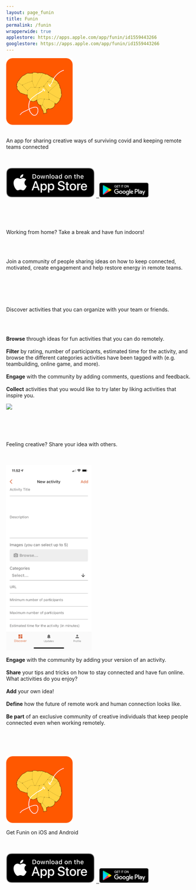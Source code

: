 ```yaml
---
layout: page_funin
title: Funin 
permalink: /funin
wrapperwide: true
applestore: https://apps.apple.com/app/funin/id1559443266
googlestore: https://apps.apple.com/app/funin/id1559443266
---
```


<div class="container container-funin-type1">
  <img src="/assets/funin_logo.png" style="height:180px;">
  <br/><br/>
  <p class="funin-heading">An app for sharing creative ways of surviving covid and keeping remote teams connected</p>
  <br/><br/>
  <a href="{{page.applestore}}"><img src="/assets/funin_download_apple.svg"></a> <a href="{{page.googlestore}}">&nbsp;&nbsp;<img src="/assets/funin_download_google.png" style="height:40px;"></a>
  <br/><br/><br/>
</div>

<div class="container container-funin-type2">
  <br/><br/>
  <p class="funin-heading">Working from home? Take a break and have fun indoors!</p>
  <br/><br/>
  <p class="funin-description">Join a community of people sharing ideas on how to keep connected, motivated, create engagement and help restore energy in remote teams.</p>
  <br/><br/>
</div>

<div class="container container-funin-type1">
  <br/><br/>
  <p class="funin-heading">Discover activities that you can organize with your team or friends.</p>
  <br/><br/>
  <div class="funin-col-wrapper">
      <div class="funin-col funin-col-1"><p class="funin-description"><b>Browse</b> through ideas for fun activities that you can do remotely. <br/><br/><b>Filter</b> by rating, number of participants, estimated time for the activity, and browse the different categories activities have been tagged with (e.g. teambuilding, online game, and more). <br/><br/><b>Engage</b> with the community by adding comments, questions and feedback. <br/><br/><b>Collect</b> activities that you would like to try later by liking activities that inspire you.</p> </div>
      <div class="funin-col funin-col-2"><img src="/assets/iphone_6.5_1.PNG" style="max-height:500px;"></div>
    </div>
  <br/><br/>
</div>

<div class="container container-funin-type2">
  <br/><br/>
  <p class="funin-heading">Feeling creative? Share your idea with others.</p>
  <br/><br/>
  <div class="funin-col-wrapper">
      <div class="funin-col funin-col-2"><img src="/assets/iphone_6.5_3.PNG" style="max-height:500px;"></div>
      <div class="funin-col funin-col-1"><p class="funin-description"><b>Engage</b> with the community by adding your version of an activity. <br/><br/> <b>Share</b> your tips and tricks on how to stay connected and have fun online. What activities do you enjoy? <br/><br/><b>Add</b> your own idea!<br/><br/><b>Define</b> how the future of remote work and human connection looks like.<br/><br/><b>Be part</b> of an exclusive community of creative individuals that keep people connected even when working remotely. </p></div>
    </div>
  <br/><br/>
</div>


<div class="container container-funin-type3">
  <br/><br/>
  <img src="/assets/funin_logo.png" style="height:180px;">
  <br/>
  <p class="funin-heading funin-heading-white">Get Funin on iOS and Android</p>
  <br/><br/>
  <a href="{{page.applestore}}"><img src="/assets/funin_download_apple.svg"></a> <a href="{{page.googlestore}}">&nbsp;&nbsp;<img src="/assets/funin_download_google.png" style="height:40px;"></a>
  <br/><br/><br/><br/>
</div>
